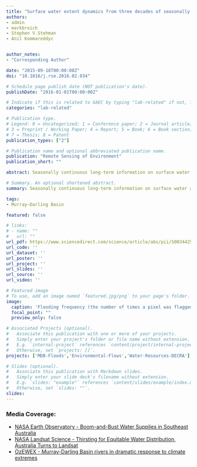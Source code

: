 ```yaml
---
title: "Surface water extent dynamics from three decades of seasonally continuous Landsat time series at subcontinental scale in a semi-arid region"
authors:
- admin
- markbroich
- Stephen V.Stehman
- Anil Kommareddyc


author_notes:
- "Corresponding Author"

date: "2015-09-18T00:00:00Z"
doi: "10.1016/j.rse.2016.02.034"

# Schedule page publish date (NOT publication's date).
publishDate: "2016-01-01T00:00:00Z"

# Indicate if this is related to GAEC by typing "lab-related" if not, leave blank
categories: "lab-related"

# Publication type.
# Legend: 0 = Uncategorized; 1 = Conference paper; 2 = Journal article;
# 3 = Preprint / Working Paper; 4 = Report; 5 = Book; 6 = Book section;
# 7 = Thesis; 8 = Patent
publication_types: ["2"]

# Publication name and optional abbreviated publication name.
publication: "Remote Sensing of Environment"
publication_short: ""

abstract: Seasonally continuous long-term information on surface water and flooding extent over subcontinental scales is critical for quantifying spatiotemporal changes in surface water dynamics. We used seasonally continuous Landsat TM/ETM + data and generic random forest-based models to synoptically map the extent and dynamics of surface water and flooding (1986–2011) over the Murray–Darling Basin (MDB). The MDB is a large semi-arid basin with competing demands for water that has recently experienced one of the most severe droughts in the southeast of Australia. We used a stratified random probability sampling design with 500 sample pixels each observed across time to assess the accuracy of the surface water maps. We further developed models to map flooded forest at a riparian site that experienced severe tree dieback. Water indices and bands 5 and 6 were among the top 10 explanatory variables most important for mapping surface water. Surface water extent per season per year showed high inter-annual and seasonal variability, with low extent and variability during the Millennium Drought (1999–2009). Accuracy assessment yielded an overall classification accuracy of 99.9% (± 0.02% standard error) with 87% (± 3%) and 96% (± 2%) producer's and user's accuracy of water, respectively. User's and producer's accuracies of water were higher for Landsat 7 than Landsat 5 data. Both producer's and user's accuracies of water were lower in wet years compared to dry years. The approach presented here can be further developed for global application and is relevant to areas with competing water demands. Quantifying the uncertainty of the accuracy assessment and providing an unbiased accuracy estimate are imperative steps when remotely sensed products are intended to be used for follow on applications.

# Summary. An optional shortened abstract.
summary: Seasonally continuous long-term information on surface water and flooding extent over subcontinental scales is critical for quantifying spatiotemporal changes in surface water dynamics. We used seasonally continuous Landsat TM/ETM + data and generic random forest-based models to synoptically map the extent and dynamics of surface water and flooding (1986–2011) over the Murray–Darling Basin (MDB).

tags:
- Murray–Darling Basin

featured: false

# links:
# - name: ""
#   url: ""
url_pdf: https://www.sciencedirect.com/science/article/abs/pii/S0034425716300621?via%3Dihub
url_code: ''
url_dataset: ''
url_poster: ''
url_project: ''
url_slides: ''
url_source: ''
url_video: ''

# Featured image
# To use, add an image named `featured.jpg/png` to your page's folder. 
image:
  caption: 'Flooding frequency (the number of times a pixel was flagged as flooded divided by the number of cloud-free observations per pixel expressed as 0 to 100%) in the Murray-Darling Basin for the entire time series (1986-2011). '
  focal_point: ""
  preview_only: false

# Associated Projects (optional).
#   Associate this publication with one or more of your projects.
#   Simply enter your project's folder or file name without extension.
#   E.g. `internal-project` references `content/project/internal-project/index.md`.
#   Otherwise, set `projects: []`.
projects: ['MDB-Floods','Environmental-Flows','Water-Resources-DECRA']

# Slides (optional).
#   Associate this publication with Markdown slides.
#   Simply enter your slide deck's filename without extension.
#   E.g. `slides: "example"` references `content/slides/example/index.md`.
#   Otherwise, set `slides: ""`.
slides:
---
```


### Media Coverage:
- <a href="https://earthobservatory.nasa.gov/images/88292/boom-and-bust-water-supplies-in-southeast-australia">NASA Earth Observatory - Boom-and-Bust Water Supplies in Southeast Australia</a>
- <a href="https://landsat.gsfc.nasa.gov/article/thirsting-for-equitable-water-distribution-australia-turns-to-landsat/">NASA Landsat Science - Thirsting for Equitable Water Distribution, Australia Turns to Landsat</a>
- <a href="http://ozewex.org/dramatic-responses-to-extreme-climate-phases/">OzEWEX - Murray-Darling Basin rivers in dramatic response to climate extremes</a>
